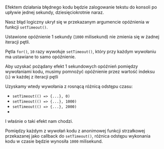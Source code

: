 Efektem działania błędnego kodu będzie zalogowanie tekstu do konsoli po upływie jednej sekundy, dziesięciokrotnie naraz.

Nasz błąd logiczny ukrył się w przekazanym argumencie opóźnienia w funkcji `setTimeout()`.

Ustawione opóźnienie 1 sekundy (`1000` milisekund) nie zmienia się w żadnej iteracji pętli.

Pętla `for()`, `10` razy wywołuje `setTimeout()`, który przy każdym wywołaniu ma ustawiane to samo opóźnienie.

Aby uzyskać pożądany efekt 1 sekundowych opóźnień pomiędzy wywołaniami kodu, musimy pomnożyć opóźnienie przez wartość indeksu (`i`) w każdej z iteracji pętli

Uzyskamy wtedy wywołania z rosnącą różnicą odstępu czasu:

- `setTimeout(() => {...}, 0)`
- `setTimeout(() => {...}, 1000)`
- `setTimeout(() => {...}, 2000)`
- &nbsp;

I właśnie o taki efekt nam chodzi.

Pomiędzy każdym z wywołań kodu z anonimowej funkcji strzałkowej przekazanej jako callback do `setTimeout()`, różnica odstępu wykonania kodu w czasie będzie wynosiła `1000` milisekund.
